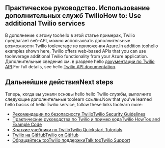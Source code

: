 ## <span data-ttu-id="d7555-101"><a name="AdditionalServices"></a>Практическое руководство. Использование дополнительных служб Twilio</span><span class="sxs-lookup"><span data-stu-id="d7555-101"><a name="AdditionalServices"></a>How to: Use additional Twilio services</span></span>
<span data-ttu-id="d7555-102">В дополнение к этому toohello в этой статье примерах, Twilio предлагает веб-API, можно использовать дополнительные возможности Twilio tooleverage из приложения Azure.</span><span class="sxs-lookup"><span data-stu-id="d7555-102">In addition toohello examples shown here, Twilio offers web-based APIs that you can use tooleverage additional Twilio functionality from your Azure application.</span></span> <span data-ttu-id="d7555-103">Дополнительные сведения см. в разделе hello [документации по Twilio API][twilio_api_documentation].</span><span class="sxs-lookup"><span data-stu-id="d7555-103">For full details, see hello [Twilio API documentation][twilio_api_documentation].</span></span>

## <span data-ttu-id="d7555-104"><a name="NextSteps"></a>Дальнейшие действия</span><span class="sxs-lookup"><span data-stu-id="d7555-104"><a name="NextSteps"></a>Next steps</span></span>
<span data-ttu-id="d7555-105">Теперь, когда вы узнали основы hello hello Twilio службы, выполните следующие дополнительные toolearn ссылки.</span><span class="sxs-lookup"><span data-stu-id="d7555-105">Now that you've learned hello basics of hello Twilio service, follow these links toolearn more:</span></span>

* <span data-ttu-id="d7555-106">[Рекомендации по безопасности Twilio][twilio_security_guidelines]</span><span class="sxs-lookup"><span data-stu-id="d7555-106">[Twilio Security Guidelines][twilio_security_guidelines]</span></span>
* <span data-ttu-id="d7555-107">[Практические руководства по Twilio и пример кода][twilio_howtos]</span><span class="sxs-lookup"><span data-stu-id="d7555-107">[Twilio HowTos and Example Code][twilio_howtos]</span></span>
* <span data-ttu-id="d7555-108">[Краткие учебники по Twilio][twilio_quickstarts]</span><span class="sxs-lookup"><span data-stu-id="d7555-108">[Twilio Quickstart Tutorials][twilio_quickstarts]</span></span> 
* <span data-ttu-id="d7555-109">[Twilio на GitHub][twilio_on_github]</span><span class="sxs-lookup"><span data-stu-id="d7555-109">[Twilio on GitHub][twilio_on_github]</span></span>
* <span data-ttu-id="d7555-110">[Обращайтесь tooTwilio поддержки][twilio_support]</span><span class="sxs-lookup"><span data-stu-id="d7555-110">[Talk tooTwilio Support][twilio_support]</span></span>

[twilio_api_documentation]: http://www.twilio.com/api
[twilio_security_guidelines]: http://www.twilio.com/docs/security
[twilio_howtos]: http://www.twilio.com/docs/howto
[twilio_on_github]: https://github.com/twilio
[twilio_support]: http://www.twilio.com/help/contact
[twilio_quickstarts]: http://www.twilio.com/docs/quickstart


